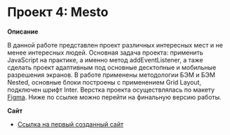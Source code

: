 # Проект 4: Mesto

**Описание**

В данной работе представлен проект различных интересных мест и не менее интересных людей. Основная задача проекта: применить JavaScript на практике, а именно метод addEventListener, а таже сделать проект адаптивным под основные десктопные и мобильные разрешения экранов.
В работе применены методологии БЭМ и БЭМ Nested, основные блоки построены с применением Grid Layout, подключен шрифт Inter. Верстка проекта осуществлялась по макету [Figma](https://www.figma.com/). Ниже по ссылке можно перейти на финальную версию работы.

**Сайт**

* [Ссылка на первый созданный сайт](https://aleksandrshirobokov.github.io/mesto/index.html)
